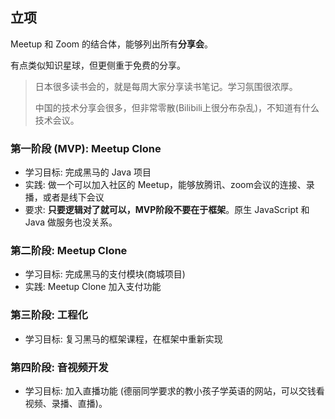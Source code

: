 
## 立项

Meetup 和 Zoom 的结合体，能够列出所有**分享会**。

有点类似知识星球，但更侧重于免费的分享。

> 日本很多读书会的，就是每周大家分享读书笔记。学习氛围很浓厚。
> 
> 中国的技术分享会很多，但非常零散(Bilibili上很分布杂乱)，不知道有什么技术会议。
> 

### 第一阶段 (MVP): Meetup Clone 

- 学习目标: 完成黑马的 Java 项目
- 实践: 做一个可以加入社区的 Meetup，能够放腾讯、zoom会议的连接、录播，或者是线下会议
- 要求: **只要逻辑对了就可以，MVP阶段不要在于框架**。原生 JavaScript 和 Java 做服务也没关系。

### 第二阶段: Meetup Clone 

- 学习目标: 完成黑马的支付模块(商城项目)
- 实践: Meetup Clone 加入支付功能

### 第三阶段: 工程化

- 学习目标: 复习黑马的框架课程，在框架中重新实现

### 第四阶段: 音视频开发

- 学习目标: 加入直播功能 (德丽同学要求的教小孩子学英语的网站，可以交钱看视频、录播、直播)。

